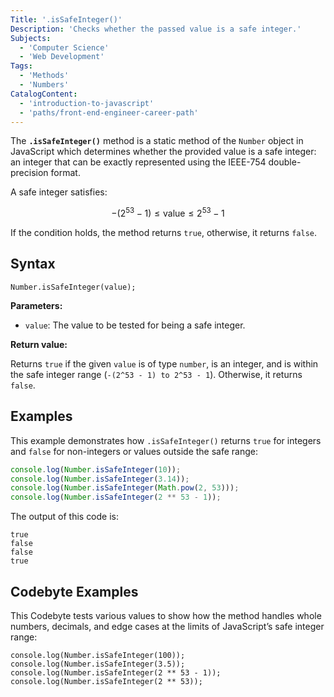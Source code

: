 ```yaml
---
Title: '.isSafeInteger()'
Description: 'Checks whether the passed value is a safe integer.'
Subjects:
  - 'Computer Science'
  - 'Web Development'
Tags:
  - 'Methods'
  - 'Numbers'
CatalogContent:
  - 'introduction-to-javascript'
  - 'paths/front-end-engineer-career-path'
---
```


The **`.isSafeInteger()`** method is a static method of the `Number` object in JavaScript which determines whether the provided value is a safe integer: an integer that can be exactly represented using the IEEE-754 double-precision format.

A safe integer satisfies:

$$
-(2^{53} - 1) \leq \text{value} \leq 2^{53} - 1
$$

If the condition holds, the method returns `true`, otherwise, it returns `false`.

## Syntax

```pseudo
Number.isSafeInteger(value);
```

**Parameters:**

- `value`: The value to be tested for being a safe integer.

**Return value:**

Returns `true` if the given `value` is of type `number`, is an integer, and is within the safe integer range (`-(2^53 - 1) to 2^53 - 1`). Otherwise, it returns `false`.

## Examples

This example demonstrates how `.isSafeInteger()` returns `true` for integers and `false` for non-integers or values outside the safe range:

```js
console.log(Number.isSafeInteger(10));
console.log(Number.isSafeInteger(3.14));
console.log(Number.isSafeInteger(Math.pow(2, 53)));
console.log(Number.isSafeInteger(2 ** 53 - 1));
```

The output of this code is:

```shell
true
false
false
true
```

## Codebyte Examples

This Codebyte tests various values to show how the method handles whole numbers, decimals, and edge cases at the limits of JavaScript’s safe integer range:

```codebyte/javascript
console.log(Number.isSafeInteger(100));
console.log(Number.isSafeInteger(3.5));
console.log(Number.isSafeInteger(2 ** 53 - 1));
console.log(Number.isSafeInteger(2 ** 53));
```
